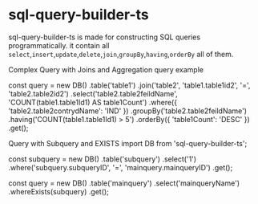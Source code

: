 # sql-query-builder-ts
sql-query-builder-ts is made for constructing SQL queries programmatically. it contain all `select`,`insert`,`update`,`delete`,`join`,`groupBy`,`having`,`orderBy` all of them.

Complex Query with Joins and Aggregation
query example

const query = new DB()
    .table('table1')
    .join('table2', 'table1.table1id2', '=', 'table2.table2id2')
    .select('table2.table2feildName', 'COUNT(table1.table1Id1) AS table1Count')
    .where({ 'table2.table2contrydName': 'IND' })
    .groupBy('table2.table2feildName')
    .having('COUNT(table1.table1Id1) > 5')
    .orderBy({ 'table1Count': 'DESC' })
    .get();

Query with Subquery and EXISTS
import DB from 'sql-query-builder-ts';

  const subquery = new DB()
        .table('subquery')
        .select('1')
        .where('subquery.subqueryID', '=', 'mainquery.mainqueryID')
        .get();
    
  const query = new DB()
        .table('mainquery')
        .select('mainqueryName')
        .whereExists(subquery)
        .get();
    
